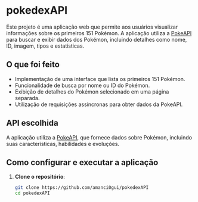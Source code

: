 # pokedexAPI
Este projeto é uma aplicação web que permite aos usuários visualizar informações sobre os primeiros 151 Pokémon. A aplicação utiliza a [PokeAPI](https://pokeapi.co/) para buscar e exibir dados dos Pokémon, incluindo detalhes como nome, ID, imagem, tipos e estatísticas.

## O que foi feito

- Implementação de uma interface que lista os primeiros 151 Pokémon.
- Funcionalidade de busca por nome ou ID do Pokémon.
- Exibição de detalhes do Pokémon selecionado em uma página separada.
- Utilização de requisições assíncronas para obter dados da PokeAPI.

## API escolhida

A aplicação utiliza a [PokeAPI](https://pokeapi.co/), que fornece dados sobre Pokémon, incluindo suas características, habilidades e evoluções.

## Como configurar e executar a aplicação

1. **Clone o repositório**:
   ```bash
   git clone https://github.com/amanci0gui/pokedexAPI
   cd pokedexAPI
